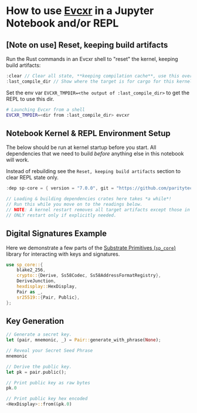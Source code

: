 # How to use [Evcxr](https://github.com/google/evcxr) in a Jupyter Notebook and/or REPL

## \[Note on use\] Reset, keeping build artifacts

Run the Rust commands in an Evcxr shell to "reset" the kernel, keeping build artifacts:

```rust
:clear // Clear all state, **keeping compilation cache**, use this over a kernel restart when possible. You will need to re-run the :deps to have them loaded into state.
:last_compile_dir // Show where the target is for cargo for this kernel, in case you want to recover these
```

Set the env var `EVCXR_TMPDIR=<the output of :last_compile_dir>` to get the REPL to use this dir.

```sh
# Launching Evcxr from a shell
EVCXR_TMPDIR=<dir from :last_compile_dir> evcxr
```

## Notebook Kernel & REPL Environment Setup

The below should be run at kernel startup before you start.
All dependencies that we need to build _before_ anything else in this notebook will work.

Instead of rebuilding see the `Reset, keeping build artifacts` section to clear REPL state only.

```rust
:dep sp-core = { version = "7.0.0", git = "https://github.com/paritytech/substrate.git", branch = "polkadot-v0.9.36" }

// Loading & building dependencies crates here takes *a while*!
// Run this while you move on to the readings below.
// NOTE: A kernel restart removes all target artifacts except those in sccache!
// ONLY restart only if explicitly needed.
```

## Digital Signatures Example

Here we demonstrate a few parts of the [Substrate Primitives (`sp_core`)](https://paritytech.github.io/substrate/master/sp_core/index.html) library for interacting with keys and signatures.

```rust
use sp_core::{
	blake2_256,
	crypto::{Derive, Ss58Codec, Ss58AddressFormatRegistry},
	DeriveJunction,
	hexdisplay::HexDisplay,
	Pair as _,
	sr25519::{Pair, Public},
};
```

## Key Generation

```rust
// Generate a secret key.
let (pair, mnemonic, _) = Pair::generate_with_phrase(None);
```

```rust
// Reveal your Secret Seed Phrase
mnemonic
```

```rust
// Derive the public key.
let pk = pair.public();
```

```rust
// Print public key as raw bytes
pk.0
```

```rust
// Print public key hex encoded
<HexDisplay>::from(&pk.0)
```
